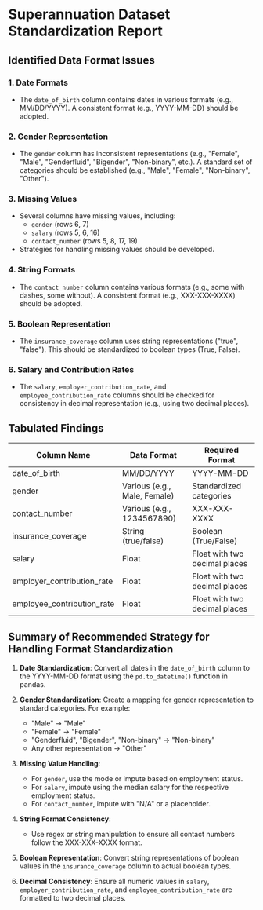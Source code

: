 # Superannuation Dataset Standardization Report

## Identified Data Format Issues

### 1. Date Formats
- The `date_of_birth` column contains dates in various formats (e.g., MM/DD/YYYY). A consistent format (e.g., YYYY-MM-DD) should be adopted.

### 2. Gender Representation
- The `gender` column has inconsistent representations (e.g., "Female", "Male", "Genderfluid", "Bigender", "Non-binary", etc.). A standard set of categories should be established (e.g., "Male", "Female", "Non-binary", "Other").

### 3. Missing Values
- Several columns have missing values, including:
  - `gender` (rows 6, 7)
  - `salary` (rows 5, 6, 16)
  - `contact_number` (rows 5, 8, 17, 19)
- Strategies for handling missing values should be developed.

### 4. String Formats
- The `contact_number` column contains various formats (e.g., some with dashes, some without). A consistent format (e.g., XXX-XXX-XXXX) should be adopted.

### 5. Boolean Representation
- The `insurance_coverage` column uses string representations ("true", "false"). This should be standardized to boolean types (True, False).

### 6. Salary and Contribution Rates
- The `salary`, `employer_contribution_rate`, and `employee_contribution_rate` columns should be checked for consistency in decimal representation (e.g., using two decimal places).

## Tabulated Findings

| Column Name                      | Data Format                  | Required Format               |
|----------------------------------|------------------------------|-------------------------------|
| date_of_birth                    | MM/DD/YYYY                   | YYYY-MM-DD                    |
| gender                           | Various (e.g., Male, Female) | Standardized categories       |
| contact_number                   | Various (e.g., 1234567890)   | XXX-XXX-XXXX                  |
| insurance_coverage               | String (true/false)         | Boolean (True/False)         |
| salary                           | Float                        | Float with two decimal places |
| employer_contribution_rate       | Float                        | Float with two decimal places |
| employee_contribution_rate       | Float                        | Float with two decimal places |

## Summary of Recommended Strategy for Handling Format Standardization

1. **Date Standardization**: Convert all dates in the `date_of_birth` column to the YYYY-MM-DD format using the `pd.to_datetime()` function in pandas.

2. **Gender Standardization**: Create a mapping for gender representation to standard categories. For example:
   - "Male" -> "Male"
   - "Female" -> "Female"
   - "Genderfluid", "Bigender", "Non-binary" -> "Non-binary"
   - Any other representation -> "Other"

3. **Missing Value Handling**: 
   - For `gender`, use the mode or impute based on employment status.
   - For `salary`, impute using the median salary for the respective employment status.
   - For `contact_number`, impute with "N/A" or a placeholder.

4. **String Format Consistency**: 
   - Use regex or string manipulation to ensure all contact numbers follow the XXX-XXX-XXXX format.

5. **Boolean Representation**: Convert string representations of boolean values in the `insurance_coverage` column to actual boolean types.

6. **Decimal Consistency**: Ensure all numeric values in `salary`, `employer_contribution_rate`, and `employee_contribution_rate` are formatted to two decimal places.